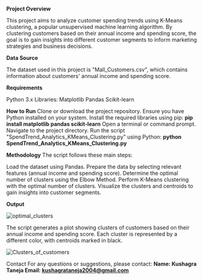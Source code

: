 **Project Overview**
  
  This project aims to analyze customer spending trends using K-Means clustering, a popular unsupervised machine learning algorithm. By clustering customers   based on their annual income and spending score, the goal is to gain insights into different customer segments to inform marketing strategies and business   decisions.

**Data Source**

The dataset used in this project is "Mall_Customers.csv", which contains information about customers' annual income and spending score.

**Requirements**
  
  Python 3.x
  Libraries:
  Matplotlib
  Pandas
  Scikit-learn
  
**How to Run**
    Clone or download the project repository.
    Ensure you have Python installed on your system.
    Install the required libraries using pip:
    **pip install matplotlib pandas scikit-learn**
    Open a terminal or command prompt.
    Navigate to the project directory.
    Run the script "SpendTrend_Analytics_KMeans_Clustering.py" using Python:
    **python SpendTrend_Analytics_KMeans_Clustering.py**
    
**Methodology**
The script follows these main steps:

  Load the dataset using Pandas.
  Prepare the data by selecting relevant features (annual income and spending score).
  Determine the optimal number of clusters using the Elbow Method.
  Perform K-Means clustering with the optimal number of clusters.
  Visualize the clusters and centroids to gain insights into customer segments.

**Output**

![optimal_clusters](https://github.com/Kushagra1taneja/SpendTrend-Analytics-K-Means-Clustering-for-Customer-Insights/assets/147709659/379c713e-3cdb-4cdf-9aac-961e21e104a2)

The script generates a plot showing clusters of customers based on their annual income and spending score. Each cluster is represented by a different color, with centroids marked in black.


![Clusters_of_customers](https://github.com/Kushagra1taneja/SpendTrend-Analytics-K-Means-Clustering-for-Customer-Insights/assets/147709659/05bb6a77-59e0-4253-b577-49cb4bb90b4c)


Contact
For any questions or suggestions, please contact:
**Name: Kushagra Taneja 
Email: kushagrataneja2004@gmail.com**
